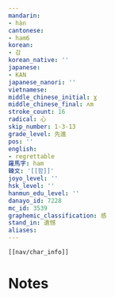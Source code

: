 ```yaml
---
mandarin:
- hàn
cantonese:
- ham6
korean:
- 감
korean_native: ''
japanese:
- KAN
japanese_nanori: ''
vietnamese:
middle_chinese_initial: ɣ
middle_chinese_final: ʌm
stroke_count: 16
radical: 心
skip_number: 1-3-13
grade_level: 先進
pos: ''
english:
- regrettable
羅馬字: ham
韓文: '[[함]]'
joyo_level: ''
hsk_level: ''
hanmun_edu_level: ''
danayo_id: 7228
mc_id: 3539
graphemic_classification: 感
stand_in: 遺憾
aliases:
---
```

```meta-bind-embed
[[nav/char_info]]
```

# Notes
